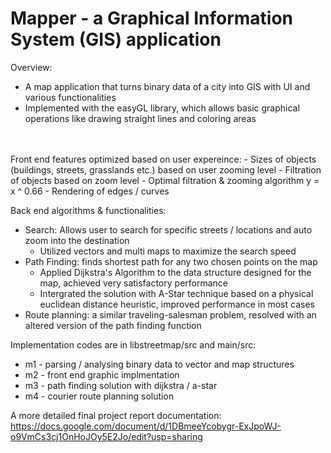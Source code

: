 # Mapper - a Graphical Information System (GIS) application

Overview:
  - A map application that turns binary data of a city into GIS with UI and various functionalities
  - Implemented with the easyGL library, which allows basic graphical operations like drawing straight lines and coloring areas
<br /> 
<br /> 
Front end features optimized based on user expereince:
  - Sizes of objects (buildings, streets, grasslands etc.) based on user zooming level
  - Filtration of objects based on zoom level
      - Optimal filtration & zooming algorithm y = x ^ 0.66
  - Rendering of edges / curves
    
    
Back end algorithms & functionalities:
  - Search: Allows user to search for specific streets / locations and auto zoom into the destination
    - Utilized vectors and multi maps to maximize the search speed
  - Path Finding: finds shortest path for any two chosen points on the map
    - Applied Dijkstra's Algorithm to the data structure designed for the map, achieved very satisfactory performance
    - Intergrated the solution with A-Star technique based on a physical euclidean distance heuristic, improved performance in most cases
  - Route planning: a similar traveling-salesman problem, resolved with an altered version of the path finding function


Implementation codes are in libstreetmap/src and main/src:
  - m1 - parsing / analysing binary data to vector and map structures
  - m2 - front end graphic implmentation
  - m3 - path finding solution with dijkstra / a-star
  - m4 - courier route planning solution



A more detailed final project report documentation: 
  https://docs.google.com/document/d/1DBmeeYcobygr-ExJpoWJ-o9VmCs3cj1OnHoJOy5E2Jo/edit?usp=sharing
